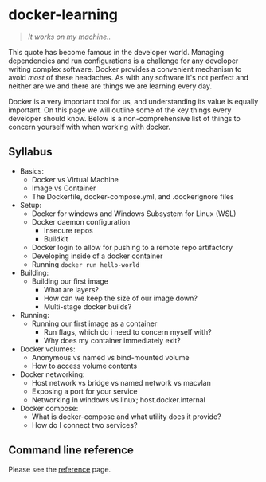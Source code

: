 # docker-learning

> *It works on my machine..*

This quote has become famous in the developer world. Managing dependencies and run configurations is a challenge for any developer writing complex software. Docker provides a convenient mechanism to avoid *most* of these headaches. As with any software it's not perfect and neither are we and there are things we are learning every day.

Docker is a very important tool for us, and understanding its value is equally important. On this page we will outline some of the key things every developer should know. Below is a non-comprehensive list of things to concern yourself with when working with docker.

## Syllabus

- Basics:
  - Docker vs Virtual Machine
  - Image vs Container
  - The Dockerfile, docker-compose.yml, and .dockerignore files
- Setup:
  - Docker for windows and Windows Subsystem for Linux (WSL)
  - Docker daemon configuration
    - Insecure repos
    - Buildkit
  - Docker login to allow for pushing to a remote repo artifactory
  - Developing inside of a docker container
  - Running `docker run hello-world`
- Building:
  - Building our first image
    - What are layers?
    - How can we keep the size of our image down?
    - Multi-stage docker builds?
- Running:
  - Running our first image as a container
    - Run flags, which do i need to concern myself with?
    - Why does my container immediately exit?
- Docker volumes:
  - Anonymous vs named vs bind-mounted volume
  - How to access volume contents
- Docker networking:
  - Host network vs bridge vs named network vs macvlan
  - Exposing a port for your service
  - Networking in windows vs linux; host.docker.internal
- Docker compose:
  - What is docker-compose and what utility does it provide?
  - How do I connect two services?

## Command line reference

Please see the [reference](./Reference/README.md) page.
